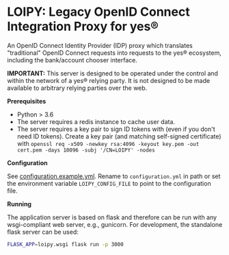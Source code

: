 # LOIPY: Legacy OpenID Connect Integration Proxy for yes®

An OpenID Connect Identity Provider (IDP) proxy which translates "traditional" OpenID Connect requests into requests to the yes® ecosystem, including the bank/account chooser interface.

**IMPORTANT:** This server is designed to be operated under the control and within the network of a yes® relying party. It is not designed to be made available to arbitrary relying parties over the web. 


**Prerequisites**
 - Python > 3.6
 - The server requires a redis instance to cache user data.
 - The server requires a key pair to sign ID tokens with (even if you don't need ID tokens). Create a key pair (and matching self-signed certificate) with `openssl req -x509 -newkey rsa:4096 -keyout key.pem -out cert.pem -days 10096 -subj '/CN=LOIPY' -nodes`

**Configuration**

See [configuration.example.yml](./configuration.example.yml). Rename to `configuration.yml` in path or set the environment variable `LOIPY_CONFIG_FILE` to point to the configuration file.

**Running**

The application server is based on flask and therefore can be run with any wsgi-compliant web server, e.g., gunicorn. For development, the standalone flask server can be used:
```bash
FLASK_APP=loipy.wsgi flask run -p 3000
```


